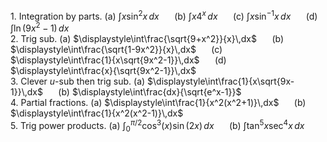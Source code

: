 1\. Integration by parts.
   (a) $\displaystyle\int x\sin^2 x\,dx$ $\quad$ (b) $\displaystyle\int x4^x\,dx$ $\quad$ (c) $\displaystyle\int x\sin^{-1}x\,dx$ $\quad$ (d) $\displaystyle\int\ln(9x^2-1)\,dx$
   <br>
2\. Trig sub.
   (a) $\displaystyle\int\frac{\sqrt{9+x^2}}{x}\,dx$ $\quad$ (b) $\displaystyle\int\frac{\sqrt{1-9x^2}}{x}\,dx$ $\quad$ (c) $\displaystyle\int\frac{1}{x\sqrt{9x^2-1}}\,dx$ $\quad$ (d) $\displaystyle\int\frac{x}{\sqrt{9x^2-1}}\,dx$
   <br>
3\.  Clever $u$-sub then trig sub.
   (a) $\displaystyle\int\frac{1}{x\sqrt{9x-1}}\,dx$ $\quad$ (b) $\displaystyle\int\frac{dx}{\sqrt{e^x-1}}$
   <br>
4\. Partial fractions.
   (a) $\displaystyle\int\frac{1}{x^2(x^2+1)}\,dx$ $\quad$ (b) $\displaystyle\int\frac{1}{x^2(x^2-1)}\,dx$
   <br>
5\. Trig power products.
   (a) $\displaystyle\int_0^{\pi/2}\cos^3(x) \sin(2x)\,dx$ $\quad$ (b) $\displaystyle\int\tan^5x\sec^4x\,dx$
